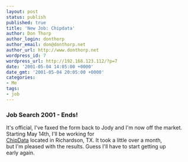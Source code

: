 ```yaml
---
layout: post
status: publish
published: true
title: 'New Job: Chipdata'
author: Don Thorp
author_login: donthorp
author_email: don@donthorp.net
author_url: http://www.donthorp.net
wordpress_id: 7
wordpress_url: http://192.168.123.112/?p=7
date: '2001-05-04 14:05:00 +0000'
date_gmt: '2001-05-04 20:05:00 +0000'
categories:
- Me
tags:
- job
---
```

<h3>Job Search 2001 - Ends!</h3>
<p>
					It's official, I've faxed the form back to Jody and I'm now off the market.<br />
					Starting May 14th, I'll be working for <a href="http://www.chipdata.com"><br />
					ChipData</a> located in Richardson, TX. It took a little over a month,<br />
					but I'm pleased with the results. Guess I'll have to start getting up<br />
					early again.
				</p>
